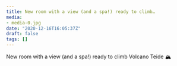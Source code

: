 ```yaml
---
title: New room with a view (and a spa!) ready to climb…
media:
- media-0.jpg
date: "2020-12-16T16:05:37Z"
draft: false
tags: []
---
```

New room with a view \(and a spa\!\) ready to climb Volcano Teide 🏔️
